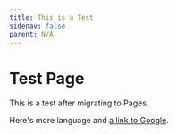 ```yaml
---
title: This is a Test
sidenav: false
parent: N/A
---
```

# Test Page

This is a test after migrating to Pages.

Here's more language and [a link to Google](https://google.com).